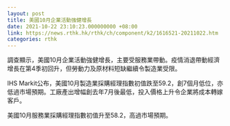 ```yaml
---
layout: post
title: 美國10月企業活動強健增長
date: 2021-10-22 23:10:23.000000000 +08:00
link: https://news.rthk.hk/rthk/ch/component/k2/1616521-20211022.htm
categories: rthk
---
```


調查顯示，美國10月企業活動強健增長，主要受服務業帶動。疫情消退帶動經濟增長在第4季初回升，但勞動力及原材料短缺繼續令製造業受限。

IHS Markit公布，美國10月製造業採購經理指數初值跌至59.2，創7個月低位，亦低過市場預期。工廠產出增幅創去年7月後最低，投入價格上升令企業將成本轉嫁客戶。

美國10月服務業採購經理指數初值升至58.2，高過市場預期。

